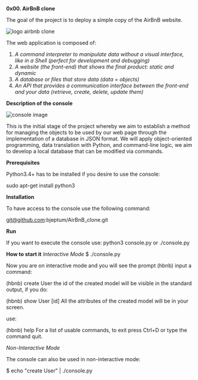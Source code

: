 **0x00. AirBnB clone**

The goal of the project is to deploy a simple copy of the AirBnB website.

![logo airbnb clone](https://user-images.githubusercontent.com/111267046/217175544-dd115555-0e7f-43ed-b6e4-46b1bb80964e.png)


The web application is composed of:
 1. _A command interpreter to manipulate data without a visual interface, like in a Shell (perfect for development and debugging)_
 2. _A website (the front-end) that shows the final product: static and dynamic_
 3. _A database or files that store data (data = objects)_
 4. _An API that provides a communication interface between the front-end and your data (retrieve, create, delete, update them)_

**Description of the console**

 ![console image](https://user-images.githubusercontent.com/111267046/217175653-a1baa628-1aa2-40bb-a032-ff815e0f300d.png)

  
  This is the initial stage of the project whereby we aim to establish a method for managing the objects to be used by our web page through the implementation of a database in JSON format. We will apply object-oriented programming, data translation with Python, and command-line logic, we aim to develop a local database that can be modified via commands.
 
 **Prerequisites**

 Python3.4+ has to be installed if you desire to use the console:
  
  sudo apt-get install python3
  
 **Installation**
 
 To have access to the console use the following command:

 git@github.com:bjeptum/AirBnB_clone.git
  
 **Run**
  
 If you want to execute the console use: 
 python3 console.py or ./console.py
 
**How to start it**
*Interactive Mode*
$ ./console.py

Now you are on interactive mode and you will see the prompt (hbnb) input a command:

(hbnb) create User
the id of the created model will be visible in the standard output, if you do:

(hbnb) show User [id]
All the attributes of the created model will be in your screen.

use:

(hbnb) help
For a list of usable commands, to exit press Ctrl+D or type the command quit.

*Non-Interactive Mode*

The console can also be used in non-interactive mode:

$ echo "create User" | ./console.py
